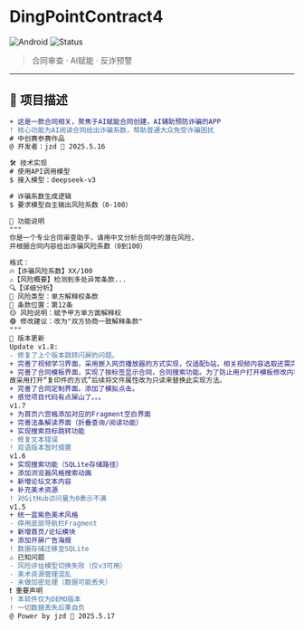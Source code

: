 # DingPointContract4

![Android](https://img.shields.io/badge/Platform-Android-brightgreen) 
![Status](https://img.shields.io/badge/Status-Developing-orange)

> 合同审查 · AI赋能 · 反诈预警

---

## 📜 项目描述
```diff
+ 这是一款合同相关，聚焦于AI赋能合同创建，AI辅助预防诈骗的APP
! 核心功能为AI阅读合同给出诈骗系数，帮助普通大众免受诈骗困扰
# 中创赛参赛作品
@ 开发者：jzd 📅 2025.5.16

🛠️ 技术实现
# 使用API调用模型
$ 接入模型：deepseek-v3

# 诈骗系数生成逻辑
$ 要求模型自主输出风险系数（0-100）

📝 功能说明
"""
你是一个专业合同审查助手，请用中文分析合同中的潜在风险，
并根据合同内容给出诈骗风险系数（0到100）

格式：
🔥【诈骗风险系数】XX/100
⚠️【风险概要】检测到多处异常条款...
🔍【详细分析】
🔴 风险类型：单方解释权条款
🔵 条款位置：第12条
🟡 风险说明：赋予甲方单方面解释权
🟢 修改建议：改为"双方协商一致解释条款"
"""
📅 版本更新
Update v1.8:
- 修复了上个版本跳转闪屏的问题。
+ 完善了视频学习界面，采用嵌入网页播放器的方式实现，仅适配b站，相关视频内容选取还需完善。
+ 完善了合同模板界面，实现了按标签显示合同，合同搜索功能。为了防止用户打开模板修改内容，
故采用打开“复印件的方式”后续将文件属性改为只读来替换此实现方法。
+ 完善了合同定制界面。添加了模拟点击。
+ 感觉项目代码有点屎山了。。。
v1.7
+ 为首页六宫格添加对应的Fragment空白界面
+ 完善法条解读界面（折叠查询/阅读功能）
+ 实现搜索目标跳转功能
- 修复文本错误
! 双语版本暂时搁置
v1.6
+ 实现搜索功能（SQLite存储路径）
+ 添加浏览器风格搜索动画
+ 新增论坛文本内容
+ 补充美术资源
! 对GitHub访问量为0表示不满
v1.5
+ 统一蓝紫色美术风格
- 停用底部导航栏Fragment
+ 新增首页/论坛模块
+ 添加开屏广告海报
! 数据存储迁移至SQLite
⚠️ 已知问题
- 风险评估模型切换失败（仅v3可用）
- 美术资源管理混乱
- 未做加密处理（数据可能丢失）
❗ 重要声明
! 本软件仅为DEMO版本
! 一切数据丢失后果自负
@ Power by jzd 📅 2025.5.17
